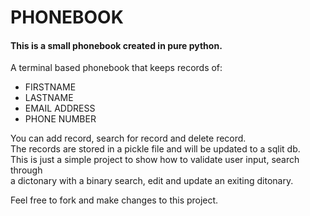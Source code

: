 # PHONEBOOK

#### This is a small phonebook created in pure python.

A terminal based phonebook that keeps records of:

- FIRSTNAME
- LASTNAME
- EMAIL ADDRESS
- PHONE NUMBER

You can add record, search for record and delete record.<br>
The records are stored in a pickle file and will be updated to a sqlit db.<br>
This is just a simple project to show how to validate user input, search through<br>a dictonary with a binary search, edit and update an exiting ditonary.

Feel free to fork and make changes to this project.
